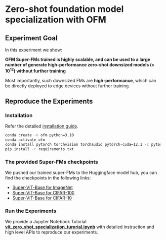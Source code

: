 # Zero-shot foundation model specialization with OFM


## Experiment Goal

In this experiment we show:

**OFM Super-FMs trained is highly scalable, and can be used to a large number of generate high-performance zero-shot downsized models (> $10^{12}$) without further training** 
 

Most importantly, such downsized FMs are **high-performance**, which can be directly deployed to edge devices without further training.
 

## Reproduce the Experiments

### Installation

Refer the detailed [installation guide](../../README.md).

```bash
conda create -n ofm python=3.10
conda activate ofm
conda install pytorch torchvision torchaudio pytorch-cuda=12.1 -c pytorch -c nvidia
pip install -r requirements.txt
```

### The provided Super-FMs checkpoints

We pushed our trained super-FMs to the Huggingface model hub, you can find the checkpoints in the following links:
- [Super-ViT-Base for ImageNet](https://huggingface.co/yusx-swapp/ofm-vit-base-patch16-224-imagenet)
- [Super-ViT-Base for CIFAR-100](https://huggingface.co/yusx-swapp/ofm-vit-base-patch16-224-cifar100)
- [Super-ViT-Base for CIFAR-10](https://drive.google.com/drive/folders/1gd_RHZYX-YSYk56dO2oo8wqqSIUD41vb?usp=sharing) 

### Run the Experiments

We provide a Jupyter Notebook Tutorial **[vit_zero_shot_specialization_turorial.ipynb](./vit_zero_shot_specialization_turorial.ipynb)** with detailed instruction and high level APIs to reproduce our experiments.
<!-- 
## Results

We have some simple meta results shown on the tutorial: **[post_training_deployment.ipynb](./post_training_deployment.ipynb)**

| ![Performance vs Params](./figures/RoBERTa_performance_vs_params.png) | ![ViT Performance vs Params](./figures/vit_performance_vs_params.png) |
| :-------------------------------------------------------------------: | :-------------------------------------------------------------------: |
|                   Fig.1 - Scalable RoBERTa on SST-2                   |                    Fig.2 - Scalable ViT on CIFAR10                    |

Figure 1 shows the trained RoBERTa on SST-2 dataset, we sample resource-aware scaled submodel in different size, and evaluate without further training, all submodels get the same level of accuracy.

Similarlly, in Figure 2, we show the trained scalable ViT's performance on CIFAR-10, notebally, with half of the parameter scaled out, submodels with 45M parameters (75% FLOPs reduction) achieves 94.5% accuracy without further training.

In summry, Foundation Models trained by RaFFM are scalable, which can enables heterogeneous model deployment post-federated learning without further training. -->
